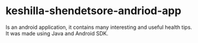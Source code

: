 # keshilla-shendetsore-andriod-app
Is an android application, it contains many interesting and useful health tips. It was made using Java and Android SDK.
